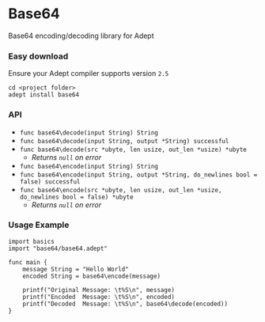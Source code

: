 # Base64
Base64 encoding/decoding library for Adept

### Easy download

Ensure your Adept compiler supports version `2.5`

```
cd <project folder>
adept install base64
```

### API

- `func base64\decode(input String) String`
- `func base64\decode(input String, output *String) successful`
- `func base64\decode(src *ubyte, len usize, out_len *usize) *ubyte`
  - *Returns `null` on error*
- `func base64\encode(input String) String`
- `func base64\encode(input String, output *String, do_newlines bool = false) successful`
- `func base64\encode(src *ubyte, len usize, out_len *usize, do_newlines bool = false) *ubyte`
  - *Returns `null` on error*

### Usage Example

```
import basics
import "base64/base64.adept"

func main {
    message String = "Hello World"
    encoded String = base64\encode(message)

    printf("Original Message: \t%S\n", message)
    printf("Encoded  Message: \t%S\n", encoded)
    printf("Decoded  Message: \t%S\n", base64\decode(encoded))
}
```

